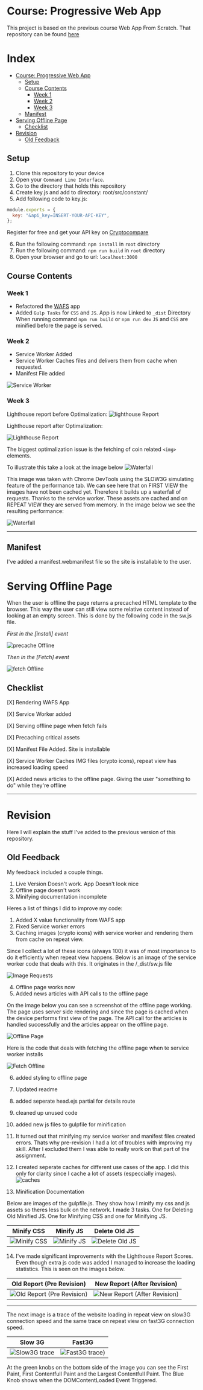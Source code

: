 # Course: Progressive Web App

This project is based on the previous course Web App From Scratch. That repository can be found [here](https://github.com/stanRepo/web-app-from-scratch-2021)


# Index

- [Course: Progressive Web App](#course--progressive-web-app)
  * [Setup](#setup)
  * [Course Contents](#course-contents)
    + [Week 1](#week-1)
    + [Week 2](#week-2)
    + [Week 3](#week-3)
  * [Manifest](#manifest)
- [Serving Offline Page](#serving-offline-page)
  * [Checklist](#checklist)
- [Revision](#revision)
  * [Old Feedback](#old-feedback)




## Setup

1. Clone this repository to your device
2. Open your `Command Line Interface`.
3. Go to the directory that holds this repository
4. Create key.js and add to directory: root/src/constant/
5. Add following code to key.js:

```js
module.exports = {
  key: "&api_key=INSERT-YOUR-API-KEY",
};
```

Register for free and get your API key on [Cryptocompare](https://min-api.cryptocompare.com/)

6. Run the following command: `npm install` in `root` directory
7. Run the following command: `npm run build` in `root` directory
8. Open your browser and go to url: `localhost:3000`

## Course Contents

### Week 1

- Refactored the [WAFS](https://github.com/stanRepo/web-app-from-scratch-2021) app
- Added `Gulp Tasks` for `CSS` and `JS`. App is now Linked to `_dist` Directory
  When running command `npm run build` or `npm run dev` `JS` and `CSS` are minified before the page is served.

### Week 2

- Service Worker Added
- Service Worker Caches files and delivers them from cache when requested.
- Manifest File added

![Service Worker](/public/images/serviceWorker.JPG)

### Week 3

Lighthouse report before Optimalization:
![lighthouse Report](/public/images/lighthouseAfter.JPG)

Lighthouse report after Optimalization:

![Lighthouse Report](/public/images/lighthouseAfter2.JPG)

The biggest optimalization issue is the fetching of coin related `<img>` elements.

To illustrate this take a look at the image below
![Waterfall](/public/images/waterfallSlow.JPG)

This image was taken with Chrome DevTools using the SLOW3G simulating feature of the performance tab.
We can see here that on FIRST VIEW the images have not been cached yet. Therefore it builds up a waterfall of requests. Thanks to the service worker. These assets are cached and on REPEAT VIEW they are served from memory. In the image below we see the resulting performance:

![Waterfall](/public/images/waterfallSlow2.JPG)

-----------

## Manifest
I've added a manifest.webmanifest file so the site is installable to the user. 

# Serving Offline Page

When the user is offline the page returns a precached HTML template to the browser.  This way the user can still view some relative content instead of looking at an empty screen. This is done by the following code in the sw.js file.

*First in the [install] event*

![precache Offline](/public/images/precacheOffline.SVG)

 
*Then in the [Fetch] event*

![fetch Offline](/public/images/fetchOffline.SVG)

## Checklist

[X] Rendering WAFS App


[X] Service Worker added

[X] Serving offline page when fetch fails

[X] Precaching critical assets

[X] Manifest File Added. Site is installable

[X] Service Worker Caches IMG files (crypto icons), repeat view has increased loading speed

[X] Added news articles to the offline page. Giving the user "something to do" while they're offline


---------------


# Revision

Here I will explain the stuff I've added to the previous version of this repository.

## Old Feedback
My feedback included a couple things.

1. Live Version Doesn't work. App Doesn't look nice
2. Offline page doesn't work
3. Minifying documentation incomplete

Heres a list of things I did to improve my code:

1. Added X value functionality from WAFS app
2. Fixed Service worker errors
3. Caching images (crypto icons) with service worker and rendering them from cache on repeat view.

Since I collect a lot of these icons (always 100) it was of most importance to do it efficiently when repeat view happens. Below is an image of the service worker code that deals with this. It originates in the /_dist/sw.js file

![Image Requests](/public/images/imageRequests.svg)


4. Offline page works now
5. Added news articles with API calls to the offline page

On the image below you can see a screenshot of the offline page working. The page uses server side rendering and since the page is cached when the device performs first view of the page. The API call for the articles is handled successfully and the articles appear on the offline page.

![Offline Page](/public/images/OfflinePage.JPG)

Here is the code that deals with fetching the offline page when te service worker installs

![Fetch Offline](/public/images/fetchOffline.svg)



6. added styling to offline page
7. Updated readme
8. added seperate head.ejs partial for details route
9. cleaned up unused code
10. added new js files to gulpfile for minification

11. It turned out that minifying my service worker and manifest files created errors. Thats why pre-revision I had a lot of troubles with improving my skill. After I excluded them I was able to really work on that part of the assignment. 

12. I created seperate caches for different use cases of the app. I did this only for clarity since I cache a lot of assets (especcially images). 
![caches](/public/images/caches.JPG)

13. Minification Documentation

Below are images of the gulpfile.js. They show how I minify my css and js assets so theres less bulk on the network. I made 3 tasks. One for Deleting Old Minified JS. One for Minifying CSS and one for Minifying JS.

Minify CSS|  Minify JS | Delete Old JS
:-------------------------:|:-------------------------:|:-------------------------:
![Minify CSS](/public/images/cssTask.svg)  |  ![Minify JS](/public/images/jsTask.svg) | ![Delete Old JS](/public/images/deleteOldJS.svg) 





14. I've made significant improvements with the Lighthouse Report Scores. Even though extra js code was added I managed to increase the loading statistics. This is seen on the images below.

Old Report (Pre Revision)            |  New Report (After Revision)
:-------------------------:|:-------------------------:
![Old Report (Pre Revision)](/public/images/lighthouseAfter2.JPG)  |  ![New Report (After Revision)](/public/images/lighthouseRevisionIncognito.JPG)

------------

The next image is a trace of the website loading in repeat view on slow3G connection speed and the same trace on repeat view on fast3G connection speed. 

Slow 3G | Fast3G
:-------------------------:|:-------------------------:
![Slow3G trace](/public/images/timeFrameLoading.JPG)  |  ![Fast3G trace)](/public/images/timeFrameLoadingFast.JPG)

At the green knobs on the bottom side of the image you can see the First Paint, First Contentfull Paint and the Largest Contentfull Paint. The Blue Knob shows when the DOMContentLoaded Event Triggered.

